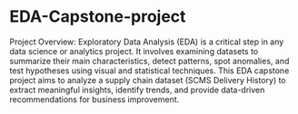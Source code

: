 # EDA-Capstone-project
Project Overview:
Exploratory Data Analysis (EDA) is a critical step in any data science or analytics project. It involves examining datasets to summarize their main characteristics, detect patterns, spot anomalies, and test hypotheses using visual and statistical techniques. This EDA capstone project aims to analyze a supply chain dataset (SCMS Delivery History) to extract meaningful insights, identify trends, and provide data-driven recommendations for business improvement.

